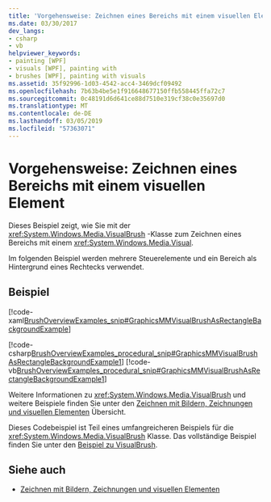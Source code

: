 ```yaml
---
title: 'Vorgehensweise: Zeichnen eines Bereichs mit einem visuellen Element'
ms.date: 03/30/2017
dev_langs:
- csharp
- vb
helpviewer_keywords:
- painting [WPF]
- visuals [WPF], painting with
- brushes [WPF], painting with visuals
ms.assetid: 35f92996-1d03-4542-acc4-3469dcf09492
ms.openlocfilehash: 7b63b4be5e1f916648677150ffb558445ffa72c7
ms.sourcegitcommit: 0c48191d6d641ce88d7510e319cf38c0e35697d0
ms.translationtype: MT
ms.contentlocale: de-DE
ms.lasthandoff: 03/05/2019
ms.locfileid: "57363071"
---
```

# <a name="how-to-paint-an-area-with-a-visual"></a>Vorgehensweise: Zeichnen eines Bereichs mit einem visuellen Element
Dieses Beispiel zeigt, wie Sie mit der <xref:System.Windows.Media.VisualBrush> -Klasse zum Zeichnen eines Bereichs mit einem <xref:System.Windows.Media.Visual>.  
  
 Im folgenden Beispiel werden mehrere Steuerelemente und ein Bereich als Hintergrund eines Rechtecks verwendet.  
  
## <a name="example"></a>Beispiel  
 [!code-xaml[BrushOverviewExamples_snip#GraphicsMMVisualBrushAsRectangleBackgroundExample](~/samples/snippets/xaml/VS_Snippets_Wpf/BrushOverviewExamples_snip/XAML/VisualBrushExample.xaml#graphicsmmvisualbrushasrectanglebackgroundexample)]  
  
 [!code-csharp[BrushOverviewExamples_procedural_snip#GraphicsMMVisualBrushAsRectangleBackgroundExample1](~/samples/snippets/csharp/VS_Snippets_Wpf/BrushOverviewExamples_procedural_snip/CSharp/VisualBrushExample.cs#graphicsmmvisualbrushasrectanglebackgroundexample1)]
 [!code-vb[BrushOverviewExamples_procedural_snip#GraphicsMMVisualBrushAsRectangleBackgroundExample1](~/samples/snippets/visualbasic/VS_Snippets_Wpf/BrushOverviewExamples_procedural_snip/visualbasic/visualbrushexample.vb#graphicsmmvisualbrushasrectanglebackgroundexample1)]  
  
 Weitere Informationen zu <xref:System.Windows.Media.VisualBrush> und weitere Beispiele finden Sie unter den [Zeichnen mit Bildern, Zeichnungen und visuellen Elementen](painting-with-images-drawings-and-visuals.md) Übersicht.  
  
 Dieses Codebeispiel ist Teil eines umfangreicheren Beispiels für die <xref:System.Windows.Media.VisualBrush> Klasse. Das vollständige Beispiel finden Sie unter den [Beispiel zu VisualBrush](https://go.microsoft.com/fwlink/?LinkID=160049).  
  
## <a name="see-also"></a>Siehe auch
- [Zeichnen mit Bildern, Zeichnungen und visuellen Elementen](painting-with-images-drawings-and-visuals.md)
